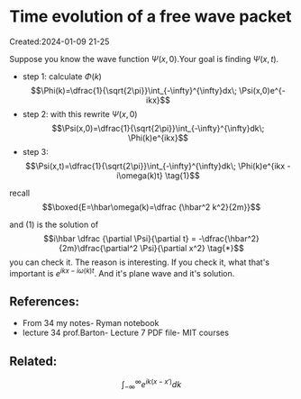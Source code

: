 
# Time evolution of a free wave packet
Created:2024-01-09 21-25

Suppose you know the wave function $\Psi(x,0)$.Your goal is finding $\Psi(x,t).$

- step 1: calculate $\Phi(k)$
$$\Phi(k)=\dfrac{1}{\sqrt{2\pi}}\int_{-\infty}^{\infty}dx\; \Psi(x,0)e^{-ikx}$$
- step 2: with this rewrite $\Psi(x,0)$
$$\Psi(x,0)=\dfrac{1}{\sqrt{2\pi}}\int_{-\infty}^{\infty}dk\; \Phi(k)e^{ikx}$$
- step 3: 
$$\Psi(x,t)=\dfrac{1}{\sqrt{2\pi}}\int_{-\infty}^{\infty}dk\; \Phi(k)e^{ikx -i\omega(k)t} \tag{1}$$

recall
$$\boxed{E=\hbar\omega(k)=\dfrac {\hbar^2 k^2}{2m}}$$

and $(1)$ is the solution of $$i\hbar \dfrac {\partial \Psi}{\partial t} = -\dfrac{\hbar^2}{2m}\dfrac{\partial^2 \Psi}{\partial x^2} \tag{*}$$ you can check it. The reason is interesting. If you check it, what that's important is $e^{ikx -i\omega(k)t}.$ And it's plane wave and it's solution.




## References:
- From 34 my notes- Ryman notebook
- lecture 34 prof.Barton- Lecture 7 PDF file- MIT courses
## Related:

$$\int_{-\infty}^{\infty}e^{ik(x-x')}dk$$

